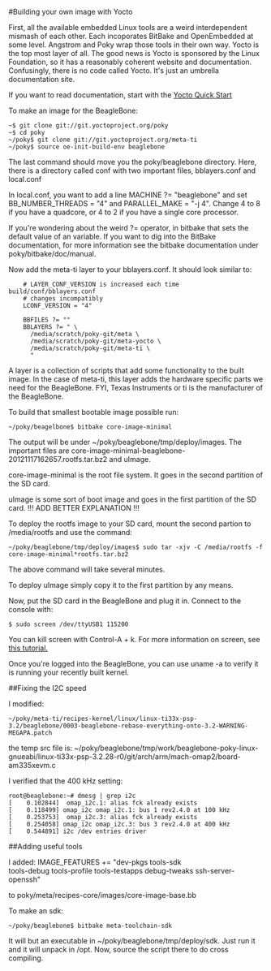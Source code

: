#Building your own image with Yocto

First, all the available embedded Linux tools are a weird interdependent mismash of each other.
Each incoporates BitBake and OpenEmbedded at some level. Angstrom and 
Poky wrap those tools in their own way.  Yocto is the top most layer of all.
The good news is Yocto is sponsored by the Linux Foundation, so it has a reasonably
coherent website and documentation.  Confusingly, there is no code called
Yocto.  It's just an umbrella documentation site.

If you want to read documentation, start with the
 [Yocto Quick Start](https://www.yoctoproject.org/docs/current/yocto-project-qs/yocto-project-qs.html) 

To make an image for the BeagleBone:

    ~$ git clone git://git.yoctoproject.org/poky 
    ~$ cd poky
    ~/poky$ git clone git://git.yoctoproject.org/meta-ti
    ~/poky$ source oe-init-build-env beaglebone

The last command should move you the poky/beaglebone directory.  Here,
there is a directory called conf with two important files, bblayers.conf
and local.conf

In local.conf, you want to add a line MACHINE ?= "beaglebone" and set
BB_NUMBER_THREADS = "4" and PARALLEL_MAKE = "-j 4".  Change 4 to 8 if you
have a quadcore, or 4 to 2 if you have a single core processor.

If you're wondering about the weird ?= operator, in bitbake that sets
the default value of an variable.  If you want to dig into the BitBake
documentation,  for more information see the bitbake documentation
under poky/bitbake/doc/manual.

Now add the meta-ti layer to your bblayers.conf.  It should look similar to:

        # LAYER_CONF_VERSION is increased each time build/conf/bblayers.conf
        # changes incompatibly
        LCONF_VERSION = "4"

        BBFILES ?= ""
        BBLAYERS ?= " \
          /media/scratch/poky-git/meta \
          /media/scratch/poky-git/meta-yocto \
          /media/scratch/poky-git/meta-ti \
          "

A layer is a collection of scripts that add some functionality to the built
image.  In the case of meta-ti, this layer adds the hardware specific parts
we need for the BeagleBone.  FYI, Texas Instruments or ti is the manufacturer
of the BeagleBone.

To build that smallest bootable image possible run:
    
    ~/poky/beagelbone$ bitbake core-image-minimal

The output will be under ~/poky/beaglebone/tmp/deploy/images.  The important
files are core-image-minimal-beaglebone-20121117162657.rootfs.tar.bz2 and
uImage.

core-image-minimal is the root file system.  It goes in the second partition
of the SD card.

uImage is some sort of boot image and goes in the first partition of the SD
card.  !!! ADD BETTER EXPLANATION !!!

To deploy the rootfs image to your SD card, mount the second partion to /media/rootfs and use the command:

    ~/poky/beaglebone/tmp/deploy/images$ sudo tar -xjv -C /media/rootfs -f core-image-minimal*rootfs.tar.bz2

The above command will take several minutes.

To deploy uImage simply copy it to the first partition by any means.

Now, put the SD card in the BeagleBone and plug it in.  Connect to the console with:
    
    $ sudo screen /dev/ttyUSB1 115200

You can kill screen with Control-A + k.  For more information on screen,
see [this tutorial.](http://www.rackaid.com/resources/linux-screen-tutorial-and-how-to/)

Once you're logged into the BeagleBone, you can use uname -a to verify
it is running your recently built kernel.

##Fixing the I2C speed

I modified:

    ~/poky/meta-ti/recipes-kernel/linux/linux-ti33x-psp-3.2/beaglebone/0003-beaglebone-rebase-everything-onto-3.2-WARNING-MEGAPA.patch

the temp src file is:
    ~/poky/beaglebone/tmp/work/beaglebone-poky-linux-gnueabi/linux-ti33x-psp-3.2.28-r0/git/arch/arm/mach-omap2/board-am335xevm.c

I verified that the 400 kHz setting:

    root@beaglebone:~# dmesg | grep i2c
    [    0.102844]  omap_i2c.1: alias fck already exists
    [    0.118499] omap_i2c omap_i2c.1: bus 1 rev2.4.0 at 100 kHz
    [    0.253753]  omap_i2c.3: alias fck already exists
    [    0.254058] omap_i2c omap_i2c.3: bus 3 rev2.4.0 at 400 kHz
    [    0.544891] i2c /dev entries driver

##Adding useful tools

I added:
    IMAGE_FEATURES += "dev-pkgs tools-sdk \
            tools-debug tools-profile tools-testapps debug-tweaks ssh-server-openssh"

to poky/meta/recipes-core/images/core-image-base.bb

To make an sdk:

    ~/poky/beaglebone$ bitbake meta-toolchain-sdk

It will but an executable in ~/poky/beaglebone/tmp/deploy/sdk.  Just run it
and it will unpack in /opt.  Now, source the script there to do
cross compiling.
